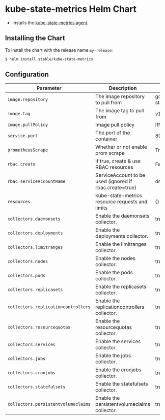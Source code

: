 # kube-state-metrics Helm Chart

* Installs the [kube-state-metrics agent](https://github.com/kubernetes/kube-state-metrics).

## Installing the Chart

To install the chart with the release name `my-release`:

```bash
$ helm install stable/kube-state-metrics
```

## Configuration

| Parameter                           | Description                                             | Default                                     |
|-------------------------------------|---------------------------------------------------------|---------------------------------------------|
| `image.repository`                  | The image repository to pull from                       | gcr.io/google_containers/kube-state-metrics |
| `image.tag`                         | The image tag to pull from                              | v1.0.1                                      |
| `image.pullPolicy`                  | Image pull policy                                       | IfNotPresent                                |
| `service.port`                      | The port of the container                               | 8080                                        |
| `prometheusScrape`                  | Whether or not enable prom scrape                       | True                                        |
| `rbac.create`                       | If true, create & use RBAC resources                    | False                                       |
| `rbac.serviceAccountName`           | ServiceAccount to be used (ignored if rbac.create=true) | default                                     |
| `resources`                         | kube-state-metrics resource requests and limits         | {}                                          |
| `collectors.daemonsets`             | Enable the daemonsets collector.                        | true                                        |
| `collectors.deployments`            | Enable the deployments collector.                       | true                                        |
| `collectors.limitranges`            | Enable the limitranges collector.                       | true                                        |
| `collectors.nodes`                  | Enable the nodes collector.                             | true                                        |
| `collectors.pods`                   | Enable the pods collector.                              | true                                        |
| `collectors.replicasets`            | Enable the replicasets collector.                       | true                                        |
| `collectors.replicationcontrollers` | Enable the replicationcontrollers collector.            | true                                        |
| `collectors.resourcequotas`         | Enable the resourcequotas collector.                    | true                                        |
| `collectors.services`               | Enable the services collector.                          | true                                        |
| `collectors.jobs`                   | Enable the jobs collector.                              | true                                        |
| `collectors.cronjobs`               | Enable the cronjobs collector.                          | true                                        |
| `collectors.statefulsets`           | Enable the statefulsets collector.                      | true                                        |
| `collectors.persistentvolumeclaims` | Enable the persistentvolumeclaims collector.            | true                                        |

